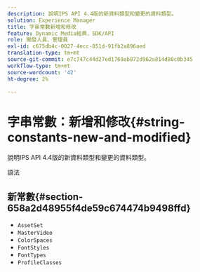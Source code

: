 ```yaml
---
description: 說明IPS API 4.4版的新資料類型和變更的資料類型。
solution: Experience Manager
title: 字串常數新增和修改
feature: Dynamic Media經典，SDK/API
role: 開發人員、管理員
exl-id: c675db4c-0027-4ecc-851d-91fb2a896aed
translation-type: tm+mt
source-git-commit: e7c747c44d27ed1769ab872d962a814d80c0b345
workflow-type: tm+mt
source-wordcount: '42'
ht-degree: 2%

---
```


# 字串常數：新增和修改{#string-constants-new-and-modified}

說明IPS API 4.4版的新資料類型和變更的資料類型。

語法

## 新常數{#section-658a2d48955f4de59c674474b9498ffd}

* `AssetSet`
* `MasterVideo`
* `ColorSpaces`
* `FontStyles`
* `FontTypes`
* `ProfileClasses`

<!--
Note: Can't tell from original docs if these are new or changes. Calling 'em new by default.
-->
